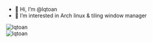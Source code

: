 - 👋 Hi, I’m @lqtoan
- 👀 I’m interested in Arch linux & tiling window manager

<!---
lqtoan/lqtoan is a ✨ special ✨ repository because its `README.md` (this file) appears on your GitHub profile.
You can click the Preview link to take a look at your changes.
--->
<p align="left">
  <img src="https://github-readme-stats.vercel.app/api?username=lqtoan&show_icons=true&locale=en&theme=nord&hide_rank=true" alt="lqtoan" /><br>
  <img src="https://github-readme-stats.vercel.app/api/top-langs?username=lqtoan&show_icons=true&locale=en&theme=nord" alt="lqtoan" />
</p>

